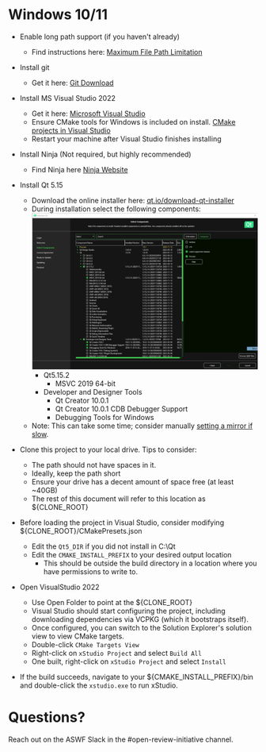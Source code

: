 # Windows 10/11

* Enable long path support (if you haven't already)
  * Find instructions here: [Maximum File Path Limitation](https://learn.microsoft.com/en-us/windows/win32/fileio/maximum-file-path-limitation?tabs=registry)
* Install git
  * Get it here: [Git Download](https://git-scm.com/download/win)
* Install MS Visual Studio 2022
  * Get it here: [Microsoft Visual Studio](https://visualstudio.microsoft.com/vs/)
  * Ensure CMake tools for Windows is included on install. [CMake projects in Visual Studio](https://learn.microsoft.com/en-us/cpp/build/cmake-projects-in-visual-studio?view=msvc-170#installation)
  * Restart your machine after Visual Studio finishes installing
* Install Ninja (Not required, but highly recommended)
  * Find Ninja here [Ninja Website](https://ninja-build.org/)
* Install Qt 5.15
  * Download the online installer here: [qt.io/download-qt-installer](https://www.qt.io/download-qt-installer-oss)
  * During installation select the following components: ![Qt Components](/docs/build_guides/media/images/Qt5_select_components.png)
    * Qt5.15.2
      * MSVC 2019 64-bit
    * Developer and Designer Tools
      * Qt Creator 10.0.1
      * Qt Creator 10.0.1 CDB Debugger Support
      * Debugging Tools for Windows
  * Note: This can take some time; consider manually [setting a mirror if slow](https://wiki.qt.io/Online_Installer_4.x#Selecting_a_mirror_for_opensource).

* Clone this project to your local drive.  Tips to consider:
  * The path should not have spaces in it.
  * Ideally, keep the path short
  * Ensure your drive has a decent amount of space free (at least ~40GB)
  * The rest of this document will refer to this location as ${CLONE_ROOT}

* Before loading the project in Visual Studio, consider modifying ${CLONE_ROOT}/CMakePresets.json
  * Edit the `Qt5_DIR` if you did not install in C:\Qt
  * Edit the `CMAKE_INSTALL_PREFIX` to your desired output location
    * This should be outside the build directory in a location where you have permissions to write to.

* Open VisualStudio 2022
  * Use Open Folder to point at the ${CLONE_ROOT}
  * Visual Studio should start configuring the project, including downloading dependencies via VCPKG (which it bootstraps itself).
  * Once configured, you can switch to the Solution Explorer's solution view to view CMake targets.
  * Double-click `CMake Targets View`
  * Right-click on `xStudio Project` and select `Build All`
  * One built, right-click on `xStudio Project` and select `Install`


* If the build succeeds, navigate to your ${CMAKE_INSTALL_PREFIX}/bin and double-click the `xstudio.exe` to run xStudio.


# Questions?
Reach out on the ASWF Slack in the #open-review-initiative channel.
